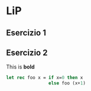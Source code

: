 # LiP

## Esercizio 1

## Esercizio 2

This is **bold**

```ocaml
let rec foo x = if x=0 then x 
                else foo (x+1)
```
